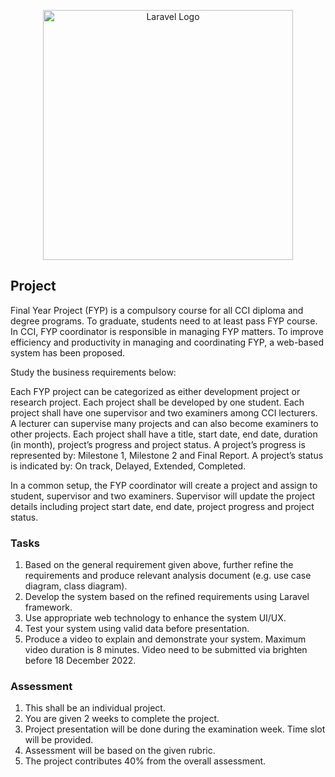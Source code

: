 <p align="center"><a href="https://laravel.com" target="_blank"><img src="https://raw.githubusercontent.com/laravel/art/master/logo-lockup/5%20SVG/2%20CMYK/1%20Full%20Color/laravel-logolockup-cmyk-red.svg" width="400" alt="Laravel Logo"></a></p>

## Project

Final Year Project (FYP) is a compulsory course for all CCI diploma and degree programs. To graduate, students need to at least pass FYP course. In CCI, FYP coordinator is responsible in managing FYP matters. To improve efficiency and productivity in managing and coordinating FYP, a web-based system has been proposed.

Study the business requirements below:

Each FYP project can be categorized as either development project or research project.
Each project shall be developed by one student. Each project shall have one supervisor and two examiners among CCI lecturers. A lecturer can supervise many projects and can also become examiners to other projects. Each project shall have a title, start date, end date, duration (in month), project’s progress and project status. A project’s progress is represented by: Milestone 1, Milestone 2 and Final Report. A project’s status is indicated by: On track, Delayed, Extended, Completed.

In a common setup, the FYP coordinator will create a project and assign to student, supervisor and two examiners. Supervisor will update the project details including project start date, end date, project progress and project status.

### Tasks

1. Based on the general requirement given above, further refine the requirements and produce relevant analysis document (e.g. use case diagram, class diagram).
2. Develop the system based on the refined requirements using Laravel framework.
3. Use appropriate web technology to enhance the system UI/UX.
4. Test your system using valid data before presentation.
5. Produce a video to explain and demonstrate your system. Maximum video duration is 8 minutes. Video need to be submitted via brighten before 18 December 2022.

### Assessment

1. This shall be an individual project.
2. You are given 2 weeks to complete the project.
3. Project presentation will be done during the examination week. Time slot will be provided.
4. Assessment will be based on the given rubric.
5. The project contributes 40% from the overall assessment.
